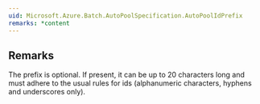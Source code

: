 ```yaml
---  
uid: Microsoft.Azure.Batch.AutoPoolSpecification.AutoPoolIdPrefix  
remarks: *content  
---  
```

  
## Remarks  
 The prefix is optional. If present, it can be up to 20 characters long and must adhere to the usual rules for              ids (alphanumeric characters, hyphens and underscores only).